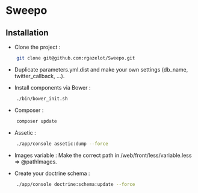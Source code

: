 # Sweepo

## Installation

- Clone the project :

```bash
    git clone git@github.com:rgazelot/Sweepo.git
```

- Duplicate parameters.yml.dist and make your own settings (db_name, twitter_callback, ...).

- Install components via Bower :

```bash
    ./bin/bower_init.sh
```

- Composer :

```bash
    composer update
```

- Assetic :

```bash
    ./app/console assetic:dump --force
```

- Images variable : Make the correct path in /web/front/less/variable.less => @pathImages.

- Create your doctrine schema :

```bash
    ./app/console doctrine:schema:update --force
```

